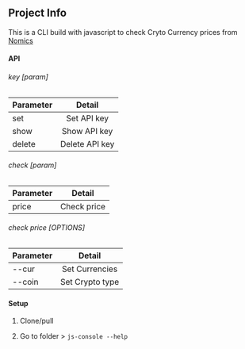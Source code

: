 ## Project Info

This is a CLI build with javascript to check Cryto Currency prices from [Nomics](https://nomics.com)

#### API

###### key [param]
| Parameter | Detail         |
| ----------|:--------------:|
| set       | Set API key    |
| show      | Show API key   |
| delete    | Delete API key |

###### check [param]
| Parameter | Detail      |
| ----------|:-----------:|
| price     | Check price |

###### check price [OPTIONS]
| Parameter | Detail           |
| ----------|:----------------:|
| --cur     | Set Currencies   |
| --coin     | Set Crypto type |

#### Setup

1. Clone/pull

2. Go to folder > `js-console --help`





<!---
## NOTE

`npm link` to link global PATH to file

read from `package.json` > `bin`

### Naming in .bin folder

main : js-console

sub file: js-console-{filename}

### Uppercase naming convertion for Class ... exp ./lib/KeyManager.js
-->
